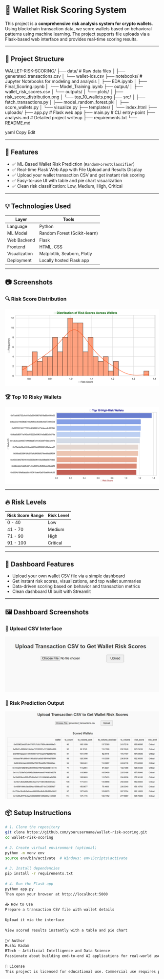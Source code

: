 # 🚀 Wallet Risk Scoring System

This project is a **comprehensive risk analysis system for crypto wallets**. Using blockchain transaction data, we score wallets based on behavioral patterns using machine learning. The project supports file uploads via a Flask-based web interface and provides real-time scoring results.

---

## 📁 Project Structure

WALLET-RISK-SCORING/
├── data/ # Raw data files
│ ├── generated_transactions.csv
│ └── wallet-ids.csv
├── notebooks/ # Jupyter Notebooks for modeling and analysis
│ ├── EDA.ipynb
│ ├── Final_Scoring.ipynb
│ └── Model_Training.ipynb
├── output/
│ ├── wallet_risk_scores.csv
│ └── outputs/
│ └── plots/
│ ├── risk_score_distribution.png
│ └── top_10_wallets.png
├── src/
│ ├── fetch_transactions.py
│ ├── model_random_forest.pkl
│ ├── score_wallets.py
│ └── visualize.py
├── templates/
│ └── index.html
├── uploads/
├── app.py # Flask web app
├── main.py # CLI entry-point
├── analysis.md # Detailed project writeup
├── requirements.txt
└── README.md

yaml
Copy
Edit

---

## 📌 Features

- ✅ ML-Based Wallet Risk Prediction (`RandomForestClassifier`)
- ✅ Real-time Flask Web App with File Upload and Results Display
- ✅ Upload your wallet transaction CSV and get instant risk scoring
- ✅ Easy-to-use UI with table and pie chart visualization
- ✅ Clean risk classification: Low, Medium, High, Critical

---

## 💡 Technologies Used

| Layer       | Tools                             |
|------------|-----------------------------------|
| Language    | Python                            |
| ML Model    | Random Forest (Scikit-learn)       |
| Web Backend | Flask                             |
| Frontend    | HTML, CSS                         |
| Visualization | Matplotlib, Seaborn, Plotly     |
| Deployment | Locally hosted Flask app          |

---

## 📷 Screenshots

### 🔍 Risk Score Distribution  
![Risk Score Distribution](https://raw.githubusercontent.com/Rushikesh1912/Wallet-Risk-Scoring/main/outputs/plots/risk_score_distribution.png)

### 🏆 Top 10 Risky Wallets  
![Top 10 Wallets](https://raw.githubusercontent.com/Rushikesh1912/Wallet-Risk-Scoring/main/outputs/plots/top_10_wallets.png)


---

## 🔥 Risk Levels

| Risk Score Range | Risk Level  |
|------------------|-------------|
| 0 - 40           | Low         |
| 41 - 70          | Medium      |
| 71 - 90          | High        |
| 91 - 100         | Critical    |

---

## 🚀 Dashboard Features

- Upload your own wallet CSV file via a simple dashboard
- Get instant risk scores, visualizations, and top wallet summaries
- Data-driven scoring based on behavior and transaction metrics
- Clean dashboard UI built with Streamlit

---

## 🖼️ Dashboard Screenshots

### 🧾 Upload CSV Interface
![Input](https://raw.githubusercontent.com/Rushikesh1912/Wallet-Risk-Scoring/main/output/input.png.jpg)

### 🧮 Risk Prediction Output
![Result](https://raw.githubusercontent.com/Rushikesh1912/Wallet-Risk-Scoring/main/output/result.png.jpg)


## 📦 Setup Instructions

```bash
# 1. Clone the repository
git clone https://github.com/yourusername/wallet-risk-scoring.git
cd wallet-risk-scoring

# 2. Create virtual environment (optional)
python -m venv env
source env/bin/activate  # Windows: env\Scripts\activate

# 3. Install dependencies
pip install -r requirements.txt

# 4. Run the Flask app
python app.py
Then open your browser at http://localhost:5000

📤 How to Use
Prepare a transaction CSV file with wallet details

Upload it via the interface

View scored results instantly with a table and pie chart

🙋‍♂️ Author
Rushi Kadam
BTech – Artificial Intelligence and Data Science
Passionate about building end-to-end AI applications for real-world use cases.

📃 License
This project is licensed for educational use. Commercial use requires permission.

